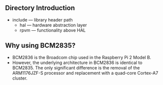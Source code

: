 ## Directory Introduction

- include  — library header path
  - hal — hardware abstraction layer
  - rpvm — functionality above HAL

## Why using BCM2835?

- BCM2836 is the Broadcom chip used in the Raspberry Pi 2 Model B.
- However, the underlying architecture in BCM2836 is identical to BCM2835. The only significant difference is the removal of the ARM1176JZF-S processor and replacement with a quad-core Cortex-A7 cluster.